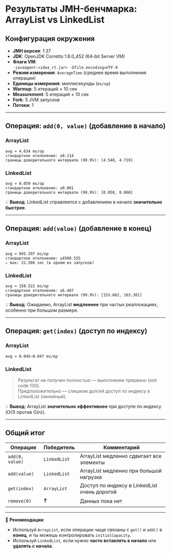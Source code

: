 # Результаты JMH-бенчмарка: ArrayList vs LinkedList

## Конфигурация окружения

- **JMH версия**: 1.37
- **JDK**: OpenJDK Corretto 1.8.0_452 (64-bit Server VM)
- **Флаги VM**:  
  `-javaagent:<idea_rt.jar> -Dfile.encoding=UTF-8`
- **Режим измерения**: `AverageTime` (среднее время выполнения операции)
- **Единицы измерения**: миллисекунды (`ms/op`)
- **Warmup**: 5 итераций × 10 сек
- **Measurement**: 5 итераций × 10 сек
- **Fork**: 5 JVM запусков
- **Потоки**: 1

---

## Операция: `add(0, value)` (добавление в начало)

### ArrayList
```
avg ≈ 4.634 ms/op  
стандартное отклонение: ±0.114  
границы доверительного интервала (99.9%): [4.548, 4.719]  
```

### LinkedList
```
avg ≈ 0.059 ms/op  
стандартное отклонение: ±0.001  
границы доверительного интервала (99.9%): [0.058, 0.060]  
```

💡 **Вывод**: LinkedList справляется с добавлением в начало **значительно быстрее**.

---

## Операция: `add(value)` (добавление в конец)

### ArrayList
```
avg ≈ 945.397 ms/op  
стандартное отклонение: ±4508.555  
⚠️ max: 22.586 sec (в одном из запусков)
```

### LinkedList
```
avg ≈ 158.522 ms/op  
стандартное отклонение: ±6.487  
границы доверительного интервала (99.9%): [153.662, 163.381]
```

💡 **Вывод**: Ожидаемо, ArrayList **медленнее** при частых реаллокациях, особенно при большом размере.

---

## Операция: `get(index)` (доступ по индексу)

### ArrayList
```
avg ≈ 0.045–0.047 ms/op  
```

### LinkedList
> Результат не получен полностью — выполнение прервано (exit code 130).  
> Предположительно — слишком долгий доступ по индексу в LinkedList (линейный).

💡 **Вывод**: ArrayList **значительно эффективнее** при доступе по индексу (O(1) против O(n)).

---

## Общий итог

| Операция                | Победитель     | Комментарий                                 |
|------------------------|----------------|---------------------------------------------|
| `add(0, value)`        | `LinkedList`   | ArrayList медленно сдвигает все элементы    |
| `add(value)`           | `LinkedList`   | ArrayList медленно при большой нагрузке     |
| `get(index)`           | `ArrayList`    | Доступ по индексу в LinkedList очень дорогой |
| `remove(0)`            | ❓              | Данных пока нет                             |

---

📌 **Рекомендации**:

- Используй `ArrayList`, если операции чаще связаны с `get()` и `add()` в **конец**, и ты можешь контролировать `initialCapacity`.
- Используй `LinkedList`, если нужно **часто вставлять в начало** или **удалять с начала**.
